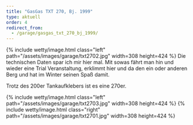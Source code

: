 ```yaml
---
title: "GasGas TXT 270, Bj. 1999"
type: aktuell
order: 4
redirect_from:
  - /garage/gasgas_txt_270_bj_1999/
--- 
```

{% include wetty/image.html class="left" path="/assets/images/garage/txt2702.jpg" width=308 height=424 %}
Die technischen Daten spar ich mir hier mal. Mit sowas fährt man hin und wieder eine Trial Veranstaltung, erklimmt hier und da den ein oder anderen Berg und hat im Winter seinen Spaß damit.

Trotz des 200er Tankaufklebers ist es eine 270er.

{% include wetty/image.html class="left" path="/assets/images/garage/txt2703.jpg" width=308 height=424 %}
{% include wetty/image.html class="right" path="/assets/images/garage/txt2701.jpg" width=308 height=424 %}
